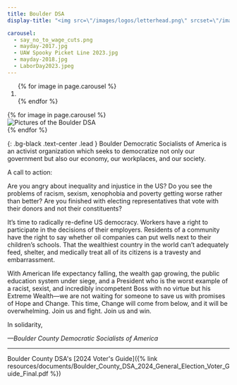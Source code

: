 ```yaml
---
title: Boulder DSA
display-title: "<img src=\"/images/logos/letterhead.png\" srcset=\"/images/logos/letterhead@2x.png 2x\" alt=\"Boulder Democratic Socialists of America\" class=\"img-responsive center-block\">"

carousel:
  - say_no_to_wage_cuts.png 
  - mayday-2017.jpg
  - UAW Spooky Picket Line 2023.jpg
  - mayday-2018.jpg
  - LaborDay2023.jpeg
---
```


<div id="main-carousel" class="carousel slide" data-ride="carousel" data-interval="5000">
  <!-- Indicators -->
  <ol class="carousel-indicators">
	{% for image in page.carousel %}
    <li data-target="#main-carousel" data-slide-to="{{ forloop.index0 }}"{% if forloop.first %} class="active"{% endif %}></li>
    {% endfor %}
  </ol>

  <!-- Wrapper for slides -->
  <!-- Lenin help me I hate this goddamn carousel, make sure your images are of fixed height -->
  <div class="carousel-inner">
	{% for image in page.carousel %}
    <div class="item{% if forloop.first %} active{% endif %}">
      <div class="container">
        <img src="/images/main-carousel/{{ image }}" alt="Pictures of the Boulder DSA">
      </div>
    </div>
    {% endfor %}
  </div>

  <!-- Controls -->
  <a class="left carousel-control" href="#main-carousel" role="button" data-slide="prev">
    <span class="glyphicon glyphicon-chevron-left"></span>
  </a>
  <a class="right carousel-control" href="#main-carousel" role="button" data-slide="next">
    <span class="glyphicon glyphicon-chevron-right"></span>
  </a>
</div> <!-- Carousel -->

<div markdown="1" class="row">
<div markdown="1" class="col-md-10 col-md-offset-1">

{: .bg-black .text-center .lead }
Boulder Democratic Socialists of America is an activist organization which seeks to democratize not only our government but also our economy, our workplaces, and our society.

</div>

<div markdown="1" class="col-md-12 scroll">

A call to action:

Are you angry about inequality and injustice in the US? Do you see the problems of racism, sexism, xenophobia and poverty getting worse rather than better? Are you finished with electing representatives that vote with their donors and not their constituents?
 
It’s time to radically re-define US democracy. Workers have a right to participate in the decisions of their employers. Residents of a community have the right to say whether oil companies can put wells next to their children’s schools. That the wealthiest country in the world can’t adequately feed, shelter, and medically treat all of its citizens is a travesty and embarrassment.

With American life expectancy falling, the wealth gap growing, the public education system under siege, and a President who is the worst example of a racist, sexist, and incredibly incompetent Boss with no virtue but his Extreme Wealth—we are not waiting for someone to save us with promises of Hope and Change. This time, Change will come from below, and it will be overwhelming. Join us and fight. Join us and win.

In solidarity,

_—Boulder County Democratic Socialists of America_

</div>
</div>

---
Boulder County DSA's [2024 Voter's Guide]({% link resources/documents/Boulder_County_DSA_2024_General_Election_Voter_Guide_Final.pdf %})
